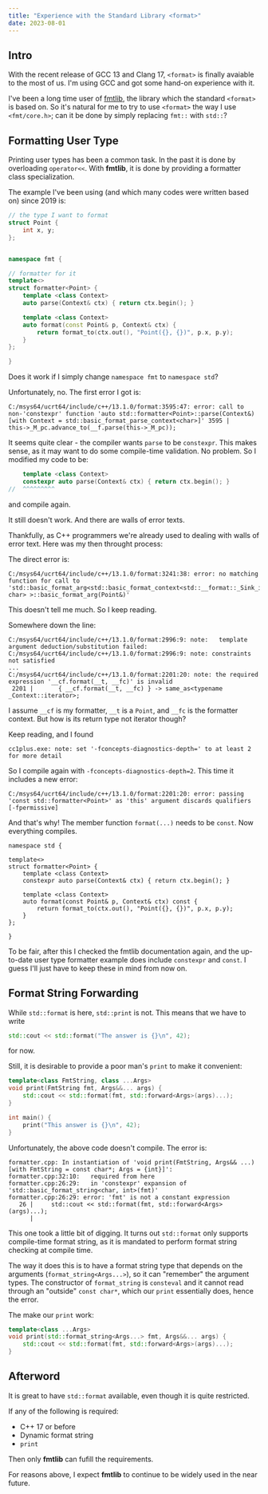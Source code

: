 ```yaml
---
title: "Experience with the Standard Library <format>"
date: 2023-08-01
---
```



## Intro

With the recent release of GCC 13 and Clang 17, `<format>` is finally avaiable to the most of us.
I'm using GCC and got some hand-on experience with it.

I've been a long time user of [fmtlib](https://github.com/fmtlib/fmt),
the library which the standard `<format>` is based on.
So it's natural for me to try to use `<format>` the way I use `<fmt/core.h>`;
can it be done by simply replacing `fmt::` with `std::`?

## Formatting User Type

Printing user types has been a common task. In the past it is done by overloading `operator<<`.
With **fmtlib**, it is done by providing a formatter class specialization.

The example I've been using (and which many codes were written based on) since 2019 is:

```cpp
// the type I want to format
struct Point {
    int x, y;
};


namespace fmt {

// formatter for it
template<>
struct formatter<Point> {
    template <class Context>
    auto parse(Context& ctx) { return ctx.begin(); }

    template <class Context>
    auto format(const Point& p, Context& ctx) {
        return format_to(ctx.out(), "Point({}, {})", p.x, p.y);
    }
};

}
```

Does it work if I simply change `namespace fmt` to `namespace std`?

Unfortunately, no. The first error I got is:

```
C:/msys64/ucrt64/include/c++/13.1.0/format:3595:47: error: call to non-'constexpr' function 'auto std::formatter<Point>::parse(Context&) [with Context = std::basic_format_parse_context<char>]' 3595 |               this->_M_pc.advance_to(__f.parse(this->_M_pc));
```

It seems quite clear - the compiler wants `parse` to be `constexpr`.
This makes sense, as it may want to do some compile-time validation.
No problem. So I modified my code to be:

```cpp
    template <class Context>
    constexpr auto parse(Context& ctx) { return ctx.begin(); }
//  ^^^^^^^^^    
```

and compile again.

It still doesn't work. And there are walls of error texts.

Thankfully, as C++ programmers we're already used to dealing with walls of error text. Here was my then throught process:

The direct error is:

```
C:/msys64/ucrt64/include/c++/13.1.0/format:3241:38: error: no matching function for call to 'std::basic_format_arg<std::basic_format_context<std::__format::_Sink_iter<char>, char> >::basic_format_arg(Point&)'
```

This doesn't tell me much. So I keep reading.

Somewhere down the line:

```
C:/msys64/ucrt64/include/c++/13.1.0/format:2996:9: note:   template argument deduction/substitution failed:
C:/msys64/ucrt64/include/c++/13.1.0/format:2996:9: note: constraints not satisfied
...
C:/msys64/ucrt64/include/c++/13.1.0/format:2201:20: note: the required expression '__cf.format(__t, __fc)' is invalid
 2201 |       { __cf.format(__t, __fc) } -> same_as<typename _Context::iterator>;

```

I assume `__cf` is my formatter, `__t` is a `Point`, and `__fc` is the formatter context.
But how is its return type not iterator though?

Keep reading, and I found

```
cc1plus.exe: note: set '-fconcepts-diagnostics-depth=' to at least 2 for more detail
```

So I compile again with `-fconcepts-diagnostics-depth=2`. This time it includes a new error:

```
C:/msys64/ucrt64/include/c++/13.1.0/format:2201:20: error: passing 'const std::formatter<Point>' as 'this' argument discards qualifiers [-fpermissive]
```

And that's why! The member function `format(...)` needs to be `const`. Now everything compiles.

```
namespace std {

template<>
struct formatter<Point> {
    template <class Context>
    constexpr auto parse(Context& ctx) { return ctx.begin(); }

    template <class Context>
    auto format(const Point& p, Context& ctx) const {
        return format_to(ctx.out(), "Point({}, {})", p.x, p.y);
    }
};

}
```

To be fair, after this I checked the fmtlib documentation again,
and the up-to-date user type formatter example does include `constexpr` and `const`.
I guess I'll just have to keep these in mind from now on.


## Format String Forwarding

While `std::format` is here, `std::print` is not. This means that we have to write

```cpp
std::cout << std::format("The answer is {}\n", 42);
```

for now.

Still, it is desirable to provide a poor man's `print` to make it convenient:

```cpp
template<class FmtString, class ...Args>
void print(FmtString fmt, Args&&... args) {
    std::cout << std::format(fmt, std::forward<Args>(args)...);
}

int main() {
    print("This answer is {}\n", 42);
}
```

Unfortunately, the above code doesn't compile. The error is:

```
formatter.cpp: In instantiation of 'void print(FmtString, Args&& ...) [with FmtString = const char*; Args = {int}]':
formatter.cpp:32:10:   required from here
formatter.cpp:26:29:   in 'constexpr' expansion of 'std::basic_format_string<char, int>(fmt)'
formatter.cpp:26:29: error: 'fmt' is not a constant expression
   26 |     std::cout << std::format(fmt, std::forward<Args>(args)...);
      |       
```

This one took a little bit of digging. It turns out `std::format` only supports compile-time format string,
as it is mandated to perform format string checking at compile time.

The way it does this is to have a format string type that depends on the arguments (`format_string<Args...>`),
so it can "remember" the argument types. The constructor of `format_string` is `consteval`
and it cannot read through an "outside" `const char*`, which our `print` essentially does, hence the error.

The make our `print` work:

```cpp
template<class ...Args>
void print(std::format_string<Args...> fmt, Args&&... args) {
    std::cout << std::format(fmt, std::forward<Args>(args)...);
}
```

## Afterword

It is great to have `std::format` available, even though it is quite restricted.

If any of the following is required:
- C++ 17 or before
- Dynamic format string
- `print`

Then only **fmtlib** can fufill the requirements.

For reasons above, I expect **fmtlib** to continue to be widely used in the near future.
